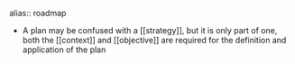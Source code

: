 alias:: roadmap

- A plan may be confused with a [[strategy]], but it is only part of one, both the [[context]] and [[objective]] are required for the definition and application of the plan